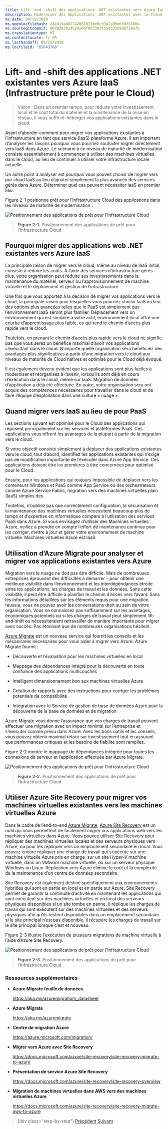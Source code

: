 ```yaml
---
title: Lift- and -shift des applications .NET existantes vers Azure IaaS (Infrastructure prête pour le Cloud)
description: Moderniser des Applications .NET existantes avec le Cloud Azure et les conteneurs Windows.
ms.date: 04/28/2018
ms.openlocfilehash: 24e413ad82742067b2fee6cd3a7a99e6f0f87b0a
ms.sourcegitcommit: 8699383914c24a0df033393f55db3369db728a7b
ms.translationtype: MT
ms.contentlocale: fr-FR
ms.lasthandoff: 05/15/2019
ms.locfileid: "65643708"
---
```

# <a name="lift-and-shift-existing-net-apps-to-azure-iaas-cloud-infrastructure-ready"></a>Lift- and -shift des applications .NET existantes vers Azure IaaS (Infrastructure prête pour le Cloud)

> Vision : Dans un premier temps, pour réduire votre investissement local et le coût total du matériel et la maintenance de la mise en réseau, il vous suffit ré-héberger vos applications existantes dans le cloud.

Avant d’aborder *comment* pour migrer vos applications existantes à l’infrastructure en tant que service (IaaS) plateforme Azure, il est important d’analyser les raisons *pourquoi* vous pourriez souhaiter migrer directement vers IaaS dans Azure. Le scénario à ce niveau de maturité de modernisation consiste essentiellement à commencer à utiliser des machines virtuelles dans le cloud, au lieu de continuer à utiliser votre infrastructure locale actuelle.

Un autre point à analyser est *pourquoi* vous pouvez choisir de migrer vers pur cloud IaaS au lieu d’ajouter simplement la plus avancée des services gérés dans Azure. Déterminer quel cas peuvent nécessiter IaaS en premier lieu.

Figure 2-1 positionne prêt pour l’Infrastructure Cloud des applications dans les niveaux de maturité de modernisation :

![Positionnement des applications de prêt pour l’Infrastructure Cloud](./media/image2-1.png)

> **Figure 2-1.** Positionnement des applications de prêt pour l’Infrastructure Cloud

## <a name="why-migrate-existing-net-web-applications-to-azure-iaas"></a>Pourquoi migrer des applications web .NET existantes vers Azure IaaS

La principale raison de migrer vers le cloud, même au niveau de IaaS initial, consiste à réduire les coûts. À l’aide des services d’infrastructure gérés plus, votre organisation peut réduire ses investissements dans la maintenance du matériel, serveur ou l’approvisionnement de machine virtuelle et le déploiement et gestion de l’infrastructure.

Une fois que vous apportez à la décision de migrer vos applications vers le cloud, la principale raison pour lesquelles vous pourriez choisir IaaS au lieu des options plus avancées telles que le PaaS est simplement que l’environnement IaaS seront plus familier. Déplacement vers un environnement qui est similaire à votre actif, environnement local offre une courbe d’apprentissage plus faible, ce qui rend le chemin d’accès plus rapide vers le cloud.

Toutefois, en prenant le chemin d’accès plus rapide vers le cloud ne signifie pas que vous serez un bénéfice maximal d’avoir vos applications s’exécutant dans le cloud. N’importe quelle organisation sera bénéficiez des avantages plus significatives à partir d’une migration vers le cloud aux niveaux de maturité de Cloud natives et optimisé pour le Cloud déjà évoqué.

Il est également devenu évident que les applications sont plus faciles à moderniser et réorganisez à l’avenir, lorsqu’ils sont déjà en cours d’exécution dans le cloud, même sur IaaS. Migration de données d’application a déjà été effectuée. En outre, votre organisation sera ont acquis des compétences nécessaires pour travailler dans le cloud et de faire l’équipe d’exploitation dans une culture « nuage ».

## <a name="when-to-migrate-to-iaas-instead-of-to-paas"></a>Quand migrer vers IaaS au lieu de pour PaaS

Les sections suivant est optimisé pour le Cloud des applications qui reposent principalement sur les services et plateformes PaaS. Ces applications vous offrent les avantages de la plupart à partir de la migration vers le cloud. 

Si votre objectif consiste simplement à déplacer des applications existantes vers le cloud, tout d’abord, identifiez les applications existantes qui n’exige pas de modification importante de l’exécuter dans Azure App Service. Ces applications doivent être les premières à être concernées pour optimisé pour le Cloud. 

Ensuite, pour les applications qui toujours Impossible de déplacer vers les conteneurs Windows et PaaS comme App Service ou des orchestrateurs comme Azure Service Fabric, migration vers des machines virtuelles plain (IaaS) simples des. 

Toutefois, n’oubliez pas que correctement configuration, la sécurisation et la maintenance des machines virtuelles nécessitent beaucoup plus de temps et d’expertise en informatique comparé à l’utilisation des services PaaS dans Azure. Si vous envisagez d’utiliser des Machines virtuelles Azure, veillez à prendre en compte l’effort de maintenance continue pour les corriger, mettre à jour et gérer votre environnement de machine virtuelle. Machines virtuelles Azure est IaaS.

## <a name="use-azure-migrate-to-analyze-and-migrate-your-existing-applications-to-azure"></a>Utilisation d’Azure Migrate pour analyser et migrer vos applications existantes vers Azure

Migration vers le nuage ne doit pas être difficile. Mais de nombreuses entreprises éprouvent des difficultés à démarrer - pour obtenir une meilleure visibilité dans l’environnement et les interdépendances étroite entre les applications, les charges de travail et les données. Sans cette visibilité, il peut être difficile à planifier le chemin d’accès vers l’avant. Sans les informations détaillées sur les éléments requis pour une migration réussie, vous ne pouvez avoir les conversations droit au sein de votre organisation. Vous ne connaissez pas suffisamment sur les avantages, économiques potentiels ou si les charges de travail peut simplement lift-and-shift ou nécessiteraient retravailler de manière importante pour migrer avec succès. Pas étonnant que de nombreuses organisations hésitent.

[Azure Migrate](https://aka.ms/azuremigrate) est un nouveau service qui fournit les conseils et les mécanismes nécessaires pour vous aider à migrer vers Azure. Azure Migrate fournit :

- Découverte et l’évaluation pour les machines virtuelles en local

- Mappage des dépendances intégré pour la découverte en toute confiance des applications multicouches

- Intelligent dimensionnement bon aux machines virtuelles Azure

- Création de rapports avec des instructions pour corriger les problèmes potentiels de compatibilité

- Intégration avec le Service de gestion de base de données Azure pour la découverte de la base de données et de migration

Azure Migrate vous donne l’assurance que vos charges de travail peuvent effectuer une migration avec un impact minimal sur l’entreprise et s’exécuter comme prévu dans Azure. Avec les bons outils et les conseils, vous pouvez obtenir maximal retour sur investissement tout en assurant que performances critiques et les besoins de fiabilité sont remplies.

Figure 2-2 montre le mappage de dépendances intégrée pour toutes les connexions de serveur et l’application effectuée par Azure Migrate.

![Positionnement des applications de prêt pour l’Infrastructure Cloud](./media/image2-2.png)

> **Figure 2-2.** Positionnement des applications de prêt pour l’Infrastructure Cloud

## <a name="use-azure-site-recovery-to-migrate-your-existing-vms-to-azure-vms"></a>Utiliser Azure Site Recovery pour migrer vos machines virtuelles existantes vers les machines virtuelles Azure

Dans le cadre de l’end-to-end [Azure Migrate](https://aka.ms/azuremigrate), [Azure Site Recovery](https://docs.microsoft.com/azure/site-recovery/site-recovery-overview) est un outil qui vous permettent de facilement migrer vos applications web vers les machines virtuelles dans Azure. Vous pouvez utiliser Site Recovery pour répliquer des machines virtuelles locales et des serveurs physiques vers Azure, ou pour les répliquer vers un emplacement secondaire en local. Vous pouvez encore répliquer une charge de travail qui s’exécute sur une machine virtuelle Azure pris en charge, sur un site *Hyper-V* machine virtuelle, dans un *VMware* machine virtuelle, ou sur un serveur physique Windows ou Linux. Réplication vers Azure élimine le coût et la complexité de la maintenance d’un centre de données secondaire.

Site Recovery est également destiné spécifiquement aux environnements hybrides qui sont en partie en local et en partie sur Azure. Site Recovery permet de garantir la continuité d’activité en maintenant les applications qui sont exécutent sur des machines virtuelles et en local des serveurs physiques disponibles si un site tombe en panne. Il réplique les charges de travail qui sont exécutent sur des machines virtuelles et des serveurs physiques afin qu’ils restent disponibles dans un emplacement secondaire si le site principal n’est pas disponible. Il récupère les charges de travail sur le site principal lorsque c’est et nouveau.

Figure 2-3 illustre l’exécution de plusieurs migrations de machine virtuelle à l’aide d’Azure Site Recovery.

![Positionnement des applications de prêt pour l’Infrastructure Cloud](./media/image2-3.png)

> **Figure 2-3.** Positionnement des applications de prêt pour l’Infrastructure Cloud

### <a name="additional-resources"></a>Ressources supplémentaires

- **Azure Migrate feuille de données**

    <https://aka.ms/azuremigration\_datasheet>

- **Azure Migrate**

    <https://aka.ms/azuremigrate>

- **Centre de migration Azure**

    <https://azure.microsoft.com/migration/>

- **Migrer vers Azure avec Site Recovery**

    <https://docs.microsoft.com/azure/site-recovery/site-recovery-migrate-to-azure>

- **Présentation de service Azure Site Recovery**

    <https://docs.microsoft.com/azure/site-recovery/site-recovery-overview>

- **Migration de machines virtuelles dans AWS vers des machines virtuelles Azure**

    <https://docs.microsoft.com/azure/site-recovery/site-recovery-migrate-aws-to-azure>

>[!div class="step-by-step"]
>[Précédent](index.md)
>[Suivant](migrate-your-relational-databases-to-azure.md)
